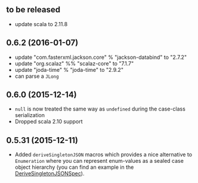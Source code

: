 ## to be released

* update scala to 2.11.8

## 0.6.2 (2016-01-07)

* update "com.fasterxml.jackson.core" % "jackson-databind" to "2.7.2"
* update "org.scalaz" %% "scalaz-core" to "7.1.7"
* update "joda-time" % "joda-time" to "2.9.2"
* can parse a `JLong`

## 0.6.0 (2015-12-14)

* `null` is now treated the same way as `undefined` during the case-class serialization
* Dropped scala 2.10 support

## 0.5.31 (2015-12-11)

* Added `deriveSingletonJSON` macros which provides a nice alternative to `Enumeration` where you can represent 
  enum-values as a sealed case object hierarchy (you can find an example in the [DeriveSingletonJSONSpec](https://github.com/sphereio/sphere-scala-libs/blob/master/json/src/test/scala/DeriveSingletonJSONSpec.scala)).
